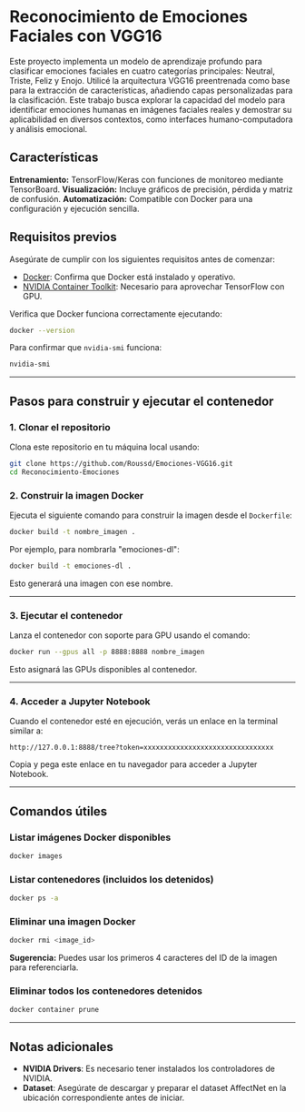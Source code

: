 # Reconocimiento de Emociones Faciales con VGG16

Este proyecto implementa un modelo de aprendizaje profundo para clasificar emociones faciales en cuatro categorías principales: Neutral, Triste, Feliz y Enojo. Utilicé la arquitectura VGG16 preentrenada como base para la extracción de características, añadiendo capas personalizadas para la clasificación. Este trabajo busca explorar la capacidad del modelo para identificar emociones humanas en imágenes faciales reales y demostrar su aplicabilidad en diversos contextos, como interfaces humano-computadora y análisis emocional.

## Características

**Entrenamiento:** TensorFlow/Keras con funciones de monitoreo mediante TensorBoard.
**Visualización:** Incluye gráficos de precisión, pérdida y matriz de confusión.
**Automatización:** Compatible con Docker para una configuración y ejecución sencilla.

## Requisitos previos

Asegúrate de cumplir con los siguientes requisitos antes de comenzar:

- [Docker](https://www.docker.com/): Confirma que Docker está instalado y operativo.
- [NVIDIA Container Toolkit](https://docs.nvidia.com/datacenter/cloud-native/container-toolkit/latest/install-guide.html#prerequisites): Necesario para aprovechar TensorFlow con GPU.

Verifica que Docker funciona correctamente ejecutando:

```bash
docker --version
```

Para confirmar que `nvidia-smi` funciona:

```bash
nvidia-smi
```

---

## Pasos para construir y ejecutar el contenedor

### 1. Clonar el repositorio

Clona este repositorio en tu máquina local usando:

```bash
git clone https://github.com/Roussd/Emociones-VGG16.git
cd Reconocimiento-Emociones
```

### 2. Construir la imagen Docker

Ejecuta el siguiente comando para construir la imagen desde el `Dockerfile`:

```bash
docker build -t nombre_imagen .
```

Por ejemplo, para nombrarla "emociones-dl":

```bash
docker build -t emociones-dl .
```

Esto generará una imagen con ese nombre.

---

### 3. Ejecutar el contenedor

Lanza el contenedor con soporte para GPU usando el comando:

```bash
docker run --gpus all -p 8888:8888 nombre_imagen
```

Esto asignará las GPUs disponibles al contenedor.

---

### 4. Acceder a Jupyter Notebook

Cuando el contenedor esté en ejecución, verás un enlace en la terminal similar a:

```
http://127.0.0.1:8888/tree?token=xxxxxxxxxxxxxxxxxxxxxxxxxxxxxxxx
```

Copia y pega este enlace en tu navegador para acceder a Jupyter Notebook.

---

## Comandos útiles

### Listar imágenes Docker disponibles

```bash
docker images
```

### Listar contenedores (incluidos los detenidos)

```bash
docker ps -a
```

### Eliminar una imagen Docker

```bash
docker rmi <image_id>
```

**Sugerencia:** Puedes usar los primeros 4 caracteres del ID de la imagen para referenciarla.

### Eliminar todos los contenedores detenidos

```bash
docker container prune
```

---

## Notas adicionales

- **NVIDIA Drivers**: Es necesario tener instalados los controladores de NVIDIA.
- **Dataset**: Asegúrate de descargar y preparar el dataset AffectNet en la ubicación correspondiente antes de iniciar.
